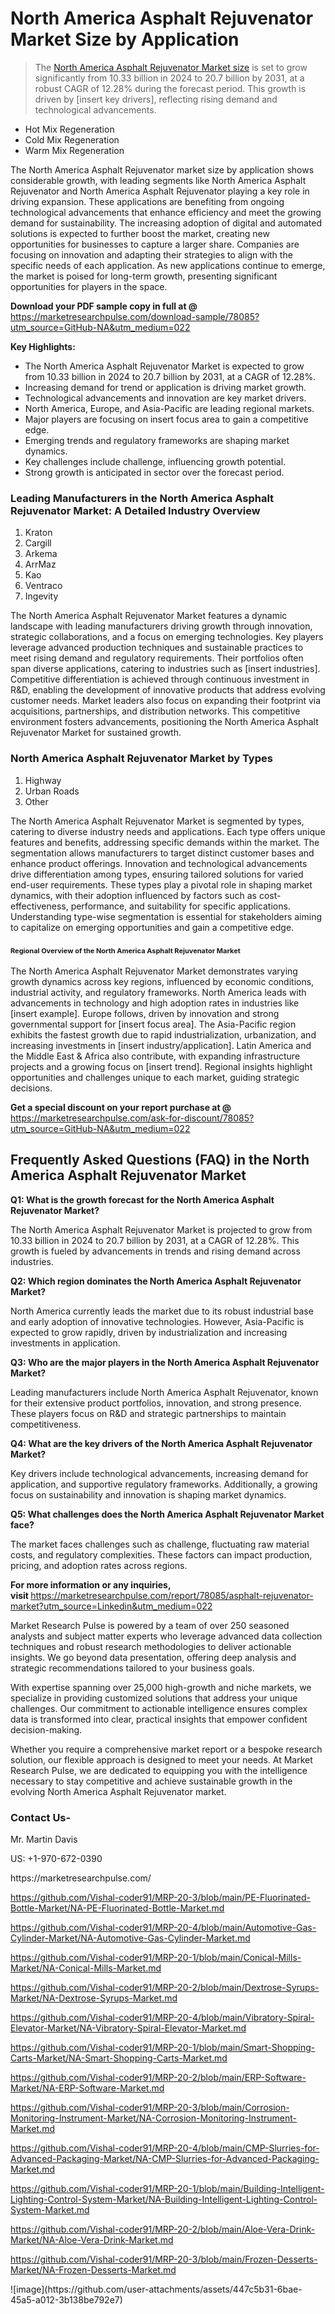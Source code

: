 <h1>North America Asphalt Rejuvenator Market&nbsp;Size by Application</h1><blockquote><p>The <a href="https://marketresearchpulse.com/download-sample/78085?utm_source=GitHub-NA&amp;utm_medium=022">North America Asphalt Rejuvenator Market size</a> is set to grow significantly from 10.33 billion in 2024 to 20.7 billion by 2031, at a robust CAGR of 12.28% during the forecast period. This growth is driven by [insert key drivers], reflecting rising demand and technological advancements.</p></blockquote><ul><li>Hot Mix Regeneration<li> Cold Mix Regeneration<li> Warm Mix Regeneration</li></ul><p>The North America Asphalt Rejuvenator market size by application shows considerable growth, with leading segments like North America Asphalt Rejuvenator and North America Asphalt Rejuvenator playing a key role in driving expansion. These applications are benefiting from ongoing technological advancements that enhance efficiency and meet the growing demand for sustainability. The increasing adoption of digital and automated solutions is expected to further boost the market, creating new opportunities for businesses to capture a larger share. Companies are focusing on innovation and adapting their strategies to align with the specific needs of each application. As new applications continue to emerge, the market is poised for long-term growth, presenting significant opportunities for players in the space.</p><p><strong>Download your PDF sample copy in full at @ </strong><a href="https://marketresearchpulse.com/download-sample/78085?utm_source=GitHub-NA&amp;utm_medium=022">https://marketresearchpulse.com/download-sample/78085?utm_source=GitHub-NA&amp;utm_medium=022</a></p><p><strong>Key Highlights: </strong></p><ul><li>The North America Asphalt Rejuvenator Market is expected to grow from 10.33 billion in 2024 to 20.7 billion by 2031, at a CAGR of 12.28%.</li><li>Increasing demand for trend or application is driving market growth.</li><li>Technological advancements and innovation are key market drivers.</li><li>North America, Europe, and Asia-Pacific are leading regional markets.</li><li>Major players are focusing on insert focus area to gain a competitive edge.</li><li>Emerging trends and regulatory frameworks are shaping market dynamics.</li><li>Key challenges include challenge, influencing growth potential.</li><li>Strong growth is anticipated in sector over the forecast period.</li></ul><h3>Leading Manufacturers in the North America Asphalt Rejuvenator Market: A Detailed Industry Overview</h3><ol><li>Kraton</li><li>Cargill</li><li>Arkema</li><li>ArrMaz</li><li>Kao</li><li>Ventraco</li><li>Ingevity</li></ol><div class="flex max-w-full flex-col flex-grow"><div class="min-h-8 text-message flex w-full flex-col items-end gap-2 whitespace-normal break-words [.text-message+&amp;]:mt-5" dir="auto" data-message-author-role="assistant" data-message-id="fd8432e4-4910-450d-b182-61b7bfb0a01f" data-message-model-slug="gpt-4o"><div class="flex w-full flex-col gap-1 empty:hidden first:pt-[3px]"><div class="markdown prose w-full break-words dark:prose-invert light"><p>The North America Asphalt Rejuvenator Market features a dynamic landscape with leading manufacturers driving growth through innovation, strategic collaborations, and a focus on emerging technologies. Key players leverage advanced production techniques and sustainable practices to meet rising demand and regulatory requirements. Their portfolios often span diverse applications, catering to industries such as [insert industries]. Competitive differentiation is achieved through continuous investment in R&amp;D, enabling the development of innovative products that address evolving customer needs. Market leaders also focus on expanding their footprint via acquisitions, partnerships, and distribution networks. This competitive environment fosters advancements, positioning the North America Asphalt Rejuvenator Market for sustained growth.</p></div></div></div></div><h3>North America Asphalt Rejuvenator Market by Types</h3><ol><li>Highway<li> Urban Roads<li> Other</li></ol><div class="flex max-w-full flex-col flex-grow"><div class="min-h-8 text-message flex w-full flex-col items-end gap-2 whitespace-normal break-words [.text-message+&amp;]:mt-5" dir="auto" data-message-author-role="assistant" data-message-id="084470be-0bb7-4664-bddf-5156b4f41249" data-message-model-slug="gpt-4o-mini"><div class="flex w-full flex-col gap-1 empty:hidden first:pt-[3px]"><div class="markdown prose w-full break-words dark:prose-invert light"><p>The North America Asphalt Rejuvenator Market is segmented by types, catering to diverse industry needs and applications. Each type offers unique features and benefits, addressing specific demands within the market. The segmentation allows manufacturers to target distinct customer bases and enhance product offerings. Innovation and technological advancements drive differentiation among types, ensuring tailored solutions for varied end-user requirements. These types play a pivotal role in shaping market dynamics, with their adoption influenced by factors such as cost-effectiveness, performance, and suitability for specific applications. Understanding type-wise segmentation is essential for stakeholders aiming to capitalize on emerging opportunities and gain a competitive edge.</p></div></div></div></div><h3><span style="font-size: 11px;">Regional Overview of the North America Asphalt Rejuvenator Market</span></h3><div class="flex max-w-full flex-col flex-grow"><div class="min-h-8 text-message flex w-full flex-col items-end gap-2 whitespace-normal break-words [.text-message+&amp;]:mt-5" dir="auto" data-message-author-role="assistant" data-message-id="e9038762-ce64-4e30-91c9-9bd413514231" data-message-model-slug="gpt-4o-mini"><div class="flex w-full flex-col gap-1 empty:hidden first:pt-[3px]"><div class="markdown prose w-full break-words dark:prose-invert light"><p>The North America Asphalt Rejuvenator Market demonstrates varying growth dynamics across key regions, influenced by economic conditions, industrial activity, and regulatory frameworks. North America leads with advancements in technology and high adoption rates in industries like [insert example]. Europe follows, driven by innovation and strong governmental support for [insert focus area]. The Asia-Pacific region exhibits the fastest growth due to rapid industrialization, urbanization, and increasing investments in [insert industry/application]. Latin America and the Middle East &amp; Africa also contribute, with expanding infrastructure projects and a growing focus on [insert trend]. Regional insights highlight opportunities and challenges unique to each market, guiding strategic decisions.</p></div></div></div></div><p><strong>Get a special discount on your report purchase at @ </strong><a href="https://marketresearchpulse.com/ask-for-discount/78085?utm_source=GitHub-NA&amp;utm_medium=022">https://marketresearchpulse.com/ask-for-discount/78085?utm_source=GitHub-NA&amp;utm_medium=022</a></p><h2>Frequently Asked Questions (FAQ) in the North America Asphalt Rejuvenator Market</h2><p><strong>Q1: What is the growth forecast for the North America Asphalt Rejuvenator Market?</strong></p><p>The North America Asphalt Rejuvenator Market is projected to grow from 10.33 billion in 2024 to 20.7 billion by 2031, at a CAGR of 12.28%. This growth is fueled by advancements in trends and rising demand across industries.</p><p><strong>Q2: Which region dominates the North America Asphalt Rejuvenator Market?</strong></p><p>North America currently leads the market due to its robust industrial base and early adoption of innovative technologies. However, Asia-Pacific is expected to grow rapidly, driven by industrialization and increasing investments in application.</p><p><strong>Q3: Who are the major players in the North America Asphalt Rejuvenator Market?</strong></p><p>Leading manufacturers include North America Asphalt Rejuvenator, known for their extensive product portfolios, innovation, and strong presence. These players focus on R&amp;D and strategic partnerships to maintain competitiveness.</p><p><strong>Q4: What are the key drivers of the North America Asphalt Rejuvenator Market?</strong></p><p>Key drivers include technological advancements, increasing demand for application, and supportive regulatory frameworks. Additionally, a growing focus on sustainability and innovation is shaping market dynamics.</p><p><strong>Q5: What challenges does the North America Asphalt Rejuvenator Market face?</strong></p><p>The market faces challenges such as challenge, fluctuating raw material costs, and regulatory complexities. These factors can impact production, pricing, and adoption rates across regions.</p><p><strong>For more information or any inquiries, visit&nbsp;</strong><a href="https://marketresearchpulse.com/report/78085/asphalt-rejuvenator-market?utm_source=Linkedin&utm_medium=022">https://marketresearchpulse.com/report/78085/asphalt-rejuvenator-market?utm_source=Linkedin&utm_medium=022</a></p><p>Market Research Pulse is powered by a team of over 250 seasoned analysts and subject matter experts who leverage advanced data collection techniques and robust research methodologies to deliver actionable insights. We go beyond data presentation, offering deep analysis and strategic recommendations tailored to your business goals.</p><p>With expertise spanning over 25,000 high-growth and niche markets, we specialize in providing customized solutions that address your unique challenges. Our commitment to actionable intelligence ensures complex data is transformed into clear, practical insights that empower confident decision-making.</p><p>Whether you require a comprehensive market report or a bespoke research solution, our flexible approach is designed to meet your needs. At Market Research Pulse, we are dedicated to equipping you with the intelligence necessary to stay competitive and achieve sustainable growth in the evolving North America Asphalt Rejuvenator market.</p><h3><strong>Contact Us-</strong></h3><p>Mr. Martin Davis</p><p>US: +1-970-672-0390</p><p>https://marketresearchpulse.com/</p><p><a href="https://github.com/Vishal-coder91/MRP-20-3/blob/main/PE-Fluorinated-Bottle-Market/NA-PE-Fluorinated-Bottle-Market.md">https://github.com/Vishal-coder91/MRP-20-3/blob/main/PE-Fluorinated-Bottle-Market/NA-PE-Fluorinated-Bottle-Market.md</a></p><p><a href="https://github.com/Vishal-coder91/MRP-20-4/blob/main/Automotive-Gas-Cylinder-Market/NA-Automotive-Gas-Cylinder-Market.md">https://github.com/Vishal-coder91/MRP-20-4/blob/main/Automotive-Gas-Cylinder-Market/NA-Automotive-Gas-Cylinder-Market.md</a></p><p><a href="https://github.com/Vishal-coder91/MRP-20-1/blob/main/Conical-Mills-Market/NA-Conical-Mills-Market.md">https://github.com/Vishal-coder91/MRP-20-1/blob/main/Conical-Mills-Market/NA-Conical-Mills-Market.md</a></p><p><a href="https://github.com/Vishal-coder91/MRP-20-2/blob/main/Dextrose-Syrups-Market/NA-Dextrose-Syrups-Market.md">https://github.com/Vishal-coder91/MRP-20-2/blob/main/Dextrose-Syrups-Market/NA-Dextrose-Syrups-Market.md</a></p><p><a href="https://github.com/Vishal-coder91/MRP-20-4/blob/main/Vibratory-Spiral-Elevator-Market/NA-Vibratory-Spiral-Elevator-Market.md">https://github.com/Vishal-coder91/MRP-20-4/blob/main/Vibratory-Spiral-Elevator-Market/NA-Vibratory-Spiral-Elevator-Market.md</a></p><p><a href="https://github.com/Vishal-coder91/MRP-20-1/blob/main/Smart-Shopping-Carts-Market/NA-Smart-Shopping-Carts-Market.md">https://github.com/Vishal-coder91/MRP-20-1/blob/main/Smart-Shopping-Carts-Market/NA-Smart-Shopping-Carts-Market.md</a></p><p><a href="https://github.com/Vishal-coder91/MRP-20-2/blob/main/ERP-Software-Market/NA-ERP-Software-Market.md">https://github.com/Vishal-coder91/MRP-20-2/blob/main/ERP-Software-Market/NA-ERP-Software-Market.md</a></p><p><a href="https://github.com/Vishal-coder91/MRP-20-3/blob/main/Corrosion-Monitoring-Instrument-Market/NA-Corrosion-Monitoring-Instrument-Market.md">https://github.com/Vishal-coder91/MRP-20-3/blob/main/Corrosion-Monitoring-Instrument-Market/NA-Corrosion-Monitoring-Instrument-Market.md</a></p><p><a href="https://github.com/Vishal-coder91/MRP-20-4/blob/main/CMP-Slurries-for-Advanced-Packaging-Market/NA-CMP-Slurries-for-Advanced-Packaging-Market.md">https://github.com/Vishal-coder91/MRP-20-4/blob/main/CMP-Slurries-for-Advanced-Packaging-Market/NA-CMP-Slurries-for-Advanced-Packaging-Market.md</a></p><p><a href="https://github.com/Vishal-coder91/MRP-20-1/blob/main/Building-Intelligent-Lighting-Control-System-Market/NA-Building-Intelligent-Lighting-Control-System-Market.md">https://github.com/Vishal-coder91/MRP-20-1/blob/main/Building-Intelligent-Lighting-Control-System-Market/NA-Building-Intelligent-Lighting-Control-System-Market.md</a></p><p><a href="https://github.com/Vishal-coder91/MRP-20-2/blob/main/Aloe-Vera-Drink-Market/NA-Aloe-Vera-Drink-Market.md">https://github.com/Vishal-coder91/MRP-20-2/blob/main/Aloe-Vera-Drink-Market/NA-Aloe-Vera-Drink-Market.md</a></p><p><a href="https://github.com/Vishal-coder91/MRP-20-3/blob/main/Frozen-Desserts-Market/NA-Frozen-Desserts-Market.md">https://github.com/Vishal-coder91/MRP-20-3/blob/main/Frozen-Desserts-Market/NA-Frozen-Desserts-Market.md</a></p>
![image](https://github.com/user-attachments/assets/447c5b31-6bae-45a5-a012-3b138be792e7)
